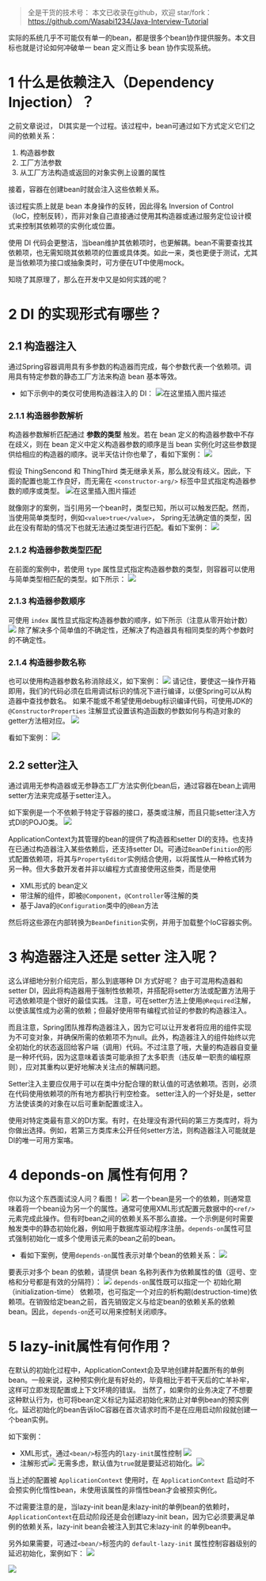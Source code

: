 > 全是干货的技术号：
> 本文已收录在github，欢迎 star/fork：
> https://github.com/Wasabi1234/Java-Interview-Tutorial

实际的系统几乎不可能仅有单一的bean，都是很多个bean协作提供服务。本文目标也就是讨论如何冲破单一 bean 定义而让多 bean 协作实现系统。

# 1 什么是依赖注入（Dependency Injection）？
之前文章说过， DI其实是一个过程。该过程中，bean可通过如下方式定义它们之间的依赖关系：
1. 构造器参数
2. 工厂方法参数
3. 从工厂方法构造或返回的对象实例上设置的属性

接着，容器在创建bean时就会注入这些依赖关系。

该过程实质上就是 bean 本身操作的反转，因此得名 Inversion of Control（IoC，控制反转），而非对象自己直接通过使用其构造器或通过服务定位设计模式来控制其依赖项的实例化或位置。

使用 DI 代码会更整洁，当bean维护其依赖项时，也更解耦。bean不需要查找其依赖项，也无需知晓其依赖项的位置或具体类。如此一来，类也更便于测试，尤其是当依赖项为接口或抽象类时，可方便在UT中使用mock。

知晓了其原理了，那么在开发中又是如何实践的呢？

# 2 DI 的实现形式有哪些？
## 2.1 构造器注入
通过Spring容器调用具有多参数的构造器而完成，每个参数代表一个依赖项。调用具有特定参数的静态工厂方法来构造 bean 基本等效。

- 如下示例中的类仅可使用构造器注入的 DI：
![在这里插入图片描述](https://img-blog.csdnimg.cn/20200907014622310.png?x-oss-process=image/watermark,type_ZmFuZ3poZW5naGVpdGk,shadow_10,text_aHR0cHM6Ly9ibG9nLmNzZG4ubmV0L3FxXzMzNTg5NTEw,size_1,color_FFFFFF,t_70#pic_center)

### 2.1.1  构造器参数解析
构造器参数解析匹配通过 **参数的类型** 触发。若在 bean 定义的构造器参数中不存在歧义，则在 bean 定义中定义构造器参数的顺序是当 bean 实例化时这些参数提供给相应的构造器的顺序。说半天估计你也晕了，看如下案例：
![](https://img-blog.csdnimg.cn/20200908014453818.png?x-oss-process=image/watermark,type_ZmFuZ3poZW5naGVpdGk,shadow_10,text_aHR0cHM6Ly9ibG9nLmNzZG4ubmV0L3FxXzMzNTg5NTEw,size_1,color_FFFFFF,t_70#pic_center)

假设 ThingSencond 和 ThingThird 类无继承关系，那么就没有歧义。因此，下面的配置也能工作良好，而无需在 `<constructor-arg/>` 标签中显式指定构造器参数的顺序或类型。
![在这里插入图片描述](https://img-blog.csdnimg.cn/20200908014559577.png?x-oss-process=image/watermark,type_ZmFuZ3poZW5naGVpdGk,shadow_10,text_aHR0cHM6Ly9ibG9nLmNzZG4ubmV0L3FxXzMzNTg5NTEw,size_1,color_FFFFFF,t_70#pic_center)


就像刚才的案例，当引用另一个bean时，类型已知，所以可以触发匹配。然而，当使用简单类型时，例如`<value>true</value>`， Spring无法确定值的类型，因此在没有帮助的情况下也就无法通过类型进行匹配。看如下案例：
![](https://img-blog.csdnimg.cn/20200908020414717.png?x-oss-process=image/watermark,type_ZmFuZ3poZW5naGVpdGk,shadow_10,text_aHR0cHM6Ly9ibG9nLmNzZG4ubmV0L3FxXzMzNTg5NTEw,size_1,color_FFFFFF,t_70#pic_center)
### 2.1.2 构造器参数类型匹配
在前面的案例中，若使用 `type` 属性显式指定构造器参数的类型，则容器可以使用与简单类型相匹配的类型。如下所示：
![](https://img-blog.csdnimg.cn/20200908180230647.png?x-oss-process=image/watermark,type_ZmFuZ3poZW5naGVpdGk,shadow_10,text_aHR0cHM6Ly9ibG9nLmNzZG4ubmV0L3FxXzMzNTg5NTEw,size_1,color_FFFFFF,t_70#pic_center)

### 2.1.3 构造器参数顺序
可使用 `index` 属性显式指定构造器参数的顺序，如下所示（注意从零开始计数）
![](https://img-blog.csdnimg.cn/20200908021002588.png?x-oss-process=image/watermark,type_ZmFuZ3poZW5naGVpdGk,shadow_10,text_aHR0cHM6Ly9ibG9nLmNzZG4ubmV0L3FxXzMzNTg5NTEw,size_1,color_FFFFFF,t_70#pic_center)
除了解决多个简单值的不确定性，还解决了构造器具有相同类型的两个参数时的不确定性。

### 2.1.4 构造器参数名称
也可以使用构造器参数名称消除歧义，如下案例：
![](https://img-blog.csdnimg.cn/2020090820005225.png?x-oss-process=image/watermark,type_ZmFuZ3poZW5naGVpdGk,shadow_10,text_aHR0cHM6Ly9ibG9nLmNzZG4ubmV0L3FxXzMzNTg5NTEw,size_1,color_FFFFFF,t_70#pic_center)
请记住，要使这一操作开箱即用，我们的代码必须在启用调试标识的情况下进行编译，以便Spring可以从构造器中查找参数名。
如果不能或不希望使用debug标识编译代码，可使用JDK的`@ConstructorProperties` 注解显式设置该构造函数的参数如何与构造对象的getter方法相对应。
![](https://img-blog.csdnimg.cn/20200908200754236.png?x-oss-process=image/watermark,type_ZmFuZ3poZW5naGVpdGk,shadow_10,text_aHR0cHM6Ly9ibG9nLmNzZG4ubmV0L3FxXzMzNTg5NTEw,size_1,color_FFFFFF,t_70#pic_center)

看如下案例：
![](https://img-blog.csdnimg.cn/20200908202206268.png?x-oss-process=image/watermark,type_ZmFuZ3poZW5naGVpdGk,shadow_10,text_aHR0cHM6Ly9ibG9nLmNzZG4ubmV0L3FxXzMzNTg5NTEw,size_1,color_FFFFFF,t_70#pic_center)

## 2.2 setter注入
通过调用无参构造器或无参静态工厂方法实例化bean后，通过容器在bean上调用setter方法来完成基于setter注入。

如下案例是一个不依赖于特定于容器的接口，基类或注解，而且只能setter注入方式DI的POJO类。
![](https://img-blog.csdnimg.cn/20200908204911235.png?x-oss-process=image/watermark,type_ZmFuZ3poZW5naGVpdGk,shadow_10,text_aHR0cHM6Ly9ibG9nLmNzZG4ubmV0L3FxXzMzNTg5NTEw,size_1,color_FFFFFF,t_70#pic_center)

ApplicationContext为其管理的bean的提供了构造器和setter DI的支持。也支持在已通过构造器注入某些依赖后，还支持setter DI。可通过`BeanDefinition`的形式配置依赖项，将其与`PropertyEditor`实例结合使用，以将属性从一种格式转为另一种。但大多数开发者并非以编程方式直接使用这些类，而是使用
- XML形式的 bean定义
- 带注解的组件，即被`@Component`，`@Controller`等注解的类
- 基于Java的`@Configuration`类中的`@Bean`方法

然后将这些源在内部转换为`BeanDefinition`实例，并用于加载整个IoC容器实例。

# 3 构造器注入还是 setter 注入呢？
这么详细地分别介绍完后，那么到底哪种 DI 方式好呢？
由于可混用构造器和setter DI，因此将构造器用于强制性依赖项，并搭配将setter方法或配置方法用于可选依赖项是个很好的最佳实践。
注意，可在setter方法上使用`@Required`注解，以使该属性成为必需的依赖；但最好使用带有编程式验证的参数的构造器注入。

而且注意，Spring团队推荐构造器注入，因为它可以让开发者将应用的组件实现为不可变对象，并确保所需的依赖项不为null。此外，构造器注入的组件始终以完全初始化的状态返回给客户端（调用）代码。不过注意了哦，大量的构造器自变量是一种坏代码，因为这意味着该类可能承担了太多职责（违反单一职责的编程原则），应对其重构以更好地解决关注点的解耦问题。

Setter注入主要应仅用于可以在类中分配合理的默认值的可选依赖项。否则，必须在代码使用依赖项的所有地方都执行判空检查。 setter注入的一个好处是，setter方法使该类的对象在以后可重新配置或注入。

使用对特定类最有意义的DI方案。有时，在处理没有源代码的第三方类库时，将为你做出选择。例如，若第三方类库未公开任何setter方法，则构造器注入可能就是DI的唯一可用方案咯。

# 4 deponds-on 属性有何用？
你以为这个东西面试没人问？看图！
![](https://img-blog.csdnimg.cn/20200908233438363.png?x-oss-process=image/watermark,type_ZmFuZ3poZW5naGVpdGk,shadow_10,text_aHR0cHM6Ly9ibG9nLmNzZG4ubmV0L3FxXzMzNTg5NTEw,size_1,color_FFFFFF,t_70#pic_center)
若一个bean是另一个的依赖，则通常意味着将一个bean设为另一个的属性。通常可使用XML形式配置元数据中的`<ref/>`元素完成此操作。但有时bean之间的依赖关系不那么直接。一个示例是何时需要触发类中的静态初始化器，例如用于数据库驱动程序注册。`depends-on`属性可显式强制初始化一或多个使用该元素的bean之前的bean。

- 看如下案例，使用`depends-on`属性表示对单个bean的依赖关系：
![](https://img-blog.csdnimg.cn/20200908232122195.png#pic_center)

要表示对多个 bean 的依赖，请提供 bean 名称列表作为依赖属性的值（逗号、空格和分号都是有效的分隔符）：
![](https://img-blog.csdnimg.cn/20200908233150660.png?x-oss-process=image/watermark,type_ZmFuZ3poZW5naGVpdGk,shadow_10,text_aHR0cHM6Ly9ibG9nLmNzZG4ubmV0L3FxXzMzNTg5NTEw,size_1,color_FFFFFF,t_70#pic_center)
`depends-on`属性既可以指定一个 初始化期（initialization-time） 依赖项，也可指定一个对应的析构期(destruction-time)依赖项。在销毁给定bean之前，首先销毁定义与给定bean的依赖关系的依赖bean。因此，`depends-on`还可以用来控制关闭顺序。
# 5 lazy-init属性有何作用？
在默认的初始化过程中，ApplicationContext会及早地创建并配置所有的单例bean。一般来说，这种预实例化是有好处的，毕竟相比于若干天后的亡羊补牢，这样可立即发现配置或​上下文环境的错误。
当然了，如果你的业务决定了不想要这种默认行为，也可将bean定义标记为延迟初始化来防止对单例bean的预实例化。延迟初始化的bean告诉IoC容器在首次请求时而不是在应用启动阶段就创建一个bean实例。

如下案例：
- XML形式，通过`<bean/>`标签内的`lazy-init`属性控制
![](https://img-blog.csdnimg.cn/20200909012354606.png?x-oss-process=image/watermark,type_ZmFuZ3poZW5naGVpdGk,shadow_10,text_aHR0cHM6Ly9ibG9nLmNzZG4ubmV0L3FxXzMzNTg5NTEw,size_1,color_FFFFFF,t_70#pic_center)
- 注解形式![](https://img-blog.csdnimg.cn/20200909200141429.png#pic_center)
无需多虑，默认值为`true`就是要延迟初始化。![](https://img-blog.csdnimg.cn/20200909201120831.png?x-oss-process=image/watermark,type_ZmFuZ3poZW5naGVpdGk,shadow_10,text_aHR0cHM6Ly9ibG9nLmNzZG4ubmV0L3FxXzMzNTg5NTEw,size_1,color_FFFFFF,t_70#pic_center)

当上述的配置被  `ApplicationContext` 使用时，在 `ApplicationContext` 启动时不会预实例化惰性bean，未使用该属性的非惰性bean才会被预实例化。

不过需要注意的是，当lazy-init bean是未lazy-init的单例bean的依赖时，`ApplicationContext`在启动阶段还是会创建lazy-init bean，因为它必须要满足单例的依赖关系，lazy-init bean会被注入到其它未lazy-init 的单例bean中。

另外如果需要，可通过`<bean/>`标签内的 `default-lazy-init` 属性控制容器级别的延迟初始化，案例如下：
![](https://img-blog.csdnimg.cn/20200911005914816.png?x-oss-process=image/watermark,type_ZmFuZ3poZW5naGVpdGk,shadow_10,text_aHR0cHM6Ly9ibG9nLmNzZG4ubmV0L3FxXzMzNTg5NTEw,size_1,color_FFFFFF,t_70#pic_center)

![](https://img-blog.csdnimg.cn/20200825235213822.png?x-oss-process=image/watermark,type_ZmFuZ3poZW5naGVpdGk,shadow_10,text_aHR0cHM6Ly9ibG9nLmNzZG4ubmV0L3FxXzMzNTg5NTEw,size_1,color_FFFFFF,t_70#pic_center)